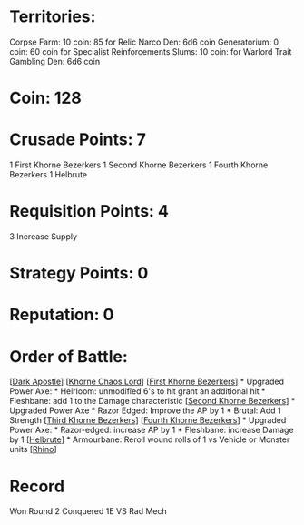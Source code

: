 # Territories: 
Corpse Farm: 10 coin: 85 for Relic
Narco Den: 6d6 coin
Generatorium: 0 coin: 60 coin for Specialist Reinforcements
Slums: 10 coin: for Warlord Trait
Gambling Den: 6d6 coin

# Coin: 128

# Crusade Points: 7 
1 First Khorne Bezerkers 
1 Second Khorne Bezerkers 
1 Fourth Khorne Bezerkers 
1 Helbrute 

# Requisition Points: 4
3 Increase Supply

# Strategy Points: 0

# Reputation: 0

# Order of Battle:
[[Dark Apostle]]
[[Khorne Chaos Lord]]
[[First Khorne Bezerkers]]
    * Upgraded Power Axe: 
      * Heirloom: unmodified 6's to hit grant an additional hit 
      * Fleshbane: add 1 to the Damage characteristic
[[Second Khorne Bezerkers]]
    * Upgraded Power Axe 
      * Razor Edged: Improve the AP by 1
      * Brutal: Add 1 Strength
[[Third Khorne Bezerkers]]
[[Fourth Khorne Bezerkers]]
    * Upgraded Power Axe: 
      * Razor-edged: increase AP by 1
      * Fleshbane: increase Damage by 1
[[Helbrute]]
    * Armourbane: Reroll wound rolls of 1 vs Vehicle or Monster units
[[Rhino]]


# Record
Won Round 2 Conquered 1E VS Rad Mech


[//begin]: # "Autogenerated link references for markdown compatibility"
[Dark Apostle]: dark-apostle "Dark Apostle"
[Khorne Chaos Lord]: khorne-chaos-lord "Khorne Chaos Lord"
[First Khorne Bezerkers]: first-khorne-bezerkers "First Khorne Bezerkers"
[Second Khorne Bezerkers]: second-khorne-bezerkers "Second Khorne Bezerkers"
[Third Khorne Bezerkers]: third-khorne-bezerkers "Third Khorne Bezerkers"
[Fourth Khorne Bezerkers]: fourth-khorne-bezerkers "Fourth Khorne Bezerkers"
[Helbrute]: helbrute "Helbrute"
[Rhino]: rhino "Rhino"
[//end]: # "Autogenerated link references"